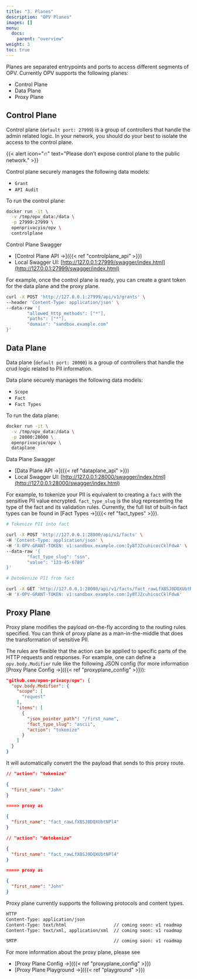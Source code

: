 ```yaml
---
title: "3. Planes"
description: "OPV Planes"
images: []
menu: 
  docs:
    parent: "overview"
weight: 3
toc: true
---
```


Planes are separated entrypoints and ports to access different segments of OPV.
Currently OPV supports the following planes:

- Control Plane
- Data Plane
- Proxy Plane

## Control Plane

Control plane (`default port: 27999`) is a group of controllers that handle the admin related logic.
In your network, you should do your best to isolate the access to the control plane.

{{< alert icon="🔥️" text="Please don't expose control plane to the public network." >}}

Control plane securely manages the following data models:

- `Grant`
- `API Audit`

To run the control plane:

```sh
docker run -it \
  -v /tmp/opv_data:/data \
  -p 27999:27999 \
  openprivacyio/opv \
  controlplane
```

Control Plane Swagger

- [Control Plane API →]({{< ref "controlplane_api" >}})
- Local Swagger UI: [http://127.0.0.1:27999/swagger/index.html](http://127.0.0.1:27999/swagger/index.html)

For example, once the control plane is ready, you can create a grant token for the data plane and the proxy plane.

```sh
curl -X POST 'http://127.0.0.1:27999/api/v1/grants' \
--header 'Content-Type: application/json' \
--data-raw '{
        "allowed_http_methods": ["*"],
        "paths": ["*"],
        "domain": "sandbox.example.com"
}'
```

## Data Plane

Data plane (`default port: 28000`) is a group of controllers that handle the crud logic related to
PII information.

Data plane securely manages the following data models:

- `Scope`
- `Fact`
- `Fact Types`

To run the data plane:

```sh
docker run -it \
  -v /tmp/opv_data:/data \
  -p 28000:28000 \
  openprivacyio/opv \
  dataplane
```

Data Plane Swagger

- [Data Plane API →]({{< ref "dataplane_api" >}})
- Local Swagger UI: [http://127.0.0.1:28000/swagger/index.html](http://127.0.0.1:28000/swagger/index.html)

For example, to tokenize your PII is equivalent to creating a `fact` with the sensitive PII value encrypted.
`fact_type_slug` is the slug representing the type of the fact and its validation rules. Currently, the full list of
built-in fact types can be found in [Fact Types →]({{< ref "fact_types" >}}).

```sh
# Tokenize PII into fact

curl -X POST 'http://127.0.0.1:28000/api/v1/facts' \
-H 'Content-Type: application/json' \
-H 'X-OPV-GRANT-TOKEN: v1:sandbox.example.com:Iy8TJZcuhicocCklFdwA' \
--data-raw '{
        "fact_type_slug": "ssn",
        "value": "123-45-6789"
}'
```

```sh
# Detokenize PII from fact

curl -X GET 'http://127.0.0.1:28000/api/v1/facts/fact_rawLfXBSJ0DQXUbtNPl4' \
-H 'X-OPV-GRANT-TOKEN: v1:sandbox.example.com:Iy8TJZcuhicocCklFdwA'
```

## Proxy Plane

Proxy plane modifies the payload on-the-fly according to the routing rules specified.
You can think of proxy plane as a man-in-the-middle that does the transformation of
sensitive PII.

The rules are flexible that the action can be applied to specific parts of the HTTP
requests and responses. For example, one can define a `opv.body.Modifier` rule like
the following JSON config (for more information [Proxy Plane Config →]({{< ref "proxyplane_config" >}})):

```json
"github.com/open-privacy/opv": {
  "opv.body.Modifier": {
    "scope": [
      "request"
    ],
    "items": [
      {
        "json_pointer_path": "/first_name",
        "fact_type_slug": "ascii",
        "action": "tokenize"
      }
    ]
  }
}
```

It will automatically convert the the payload that sends to this proxy route.

```json
// "action": "tokenize"

{
  "first_name": "John"
}

====> proxy as

{
  "first_name": "fact_rawLfXBSJ0DQXUbtNPl4"
}
```

```json
// "action": "detokenize"

{
  "first_name": "fact_rawLfXBSJ0DQXUbtNPl4"
}

====> proxy as

{
  "first_name": "John"
}
```

Proxy plane currently supports the following protocols and content types.

```sh
HTTP
Content-Type: application/json
Content-Type: text/html                  // coming soon: v1 roadmap
Content-Type: text/xml, application/xml  // coming soon: v1 roadmap

SMTP                                     // coming soon: v1 roadmap
```

For more information about the proxy plane, please see

- [Proxy Plane Config →]({{< ref "proxyplane_config" >}})
- [Proxy Plane Playground →]({{< ref "playground" >}})
